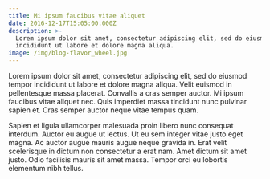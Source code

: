 ```yaml
---
title: Mi ipsum faucibus vitae aliquet
date: 2016-12-17T15:05:00.000Z
description: >-
  Lorem ipsum dolor sit amet, consectetur adipiscing elit, sed do eiusmod tempor
  incididunt ut labore et dolore magna aliqua.
image: /img/blog-flavor_wheel.jpg
---
```


Lorem ipsum dolor sit amet, consectetur adipiscing elit, sed do eiusmod tempor incididunt ut labore et dolore magna aliqua. Velit euismod in pellentesque massa placerat. Convallis a cras semper auctor. Mi ipsum faucibus vitae aliquet nec. Quis imperdiet massa tincidunt nunc pulvinar sapien et. Cras semper auctor neque vitae tempus quam.

Sapien et ligula ullamcorper malesuada proin libero nunc consequat interdum. Auctor eu augue ut lectus. Ut eu sem integer vitae justo eget magna. Ac auctor augue mauris augue neque gravida in. Erat velit scelerisque in dictum non consectetur a erat nam. Amet dictum sit amet justo. Odio facilisis mauris sit amet massa. Tempor orci eu lobortis elementum nibh tellus.
